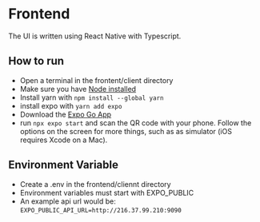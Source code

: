 # Frontend
The UI is written using React Native with Typescript.

## How to run
* Open a terminal in the frontent/client directory
* Make sure you have [Node installed](https://nodejs.org/en/download)
* Install yarn with `npm install --global yarn`
* install expo with `yarn add expo`
* Download the [Expo Go App](https://apps.apple.com/app/id982107779)
* run `npx expo start` and scan the QR code with your phone. Follow the options on the screen for more things, such as as simulator (iOS requires Xcode on a Mac).

## Environment Variable
* Create a .env in the frontend/cliennt directory
* Environment variables must start with EXPO_PUBLIC
* An example api url would be: `EXPO_PUBLIC_API_URL=http://216.37.99.210:9090`

